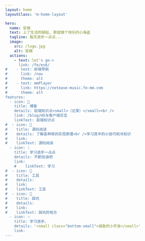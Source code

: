 ```yaml
---
layout: home
layoutClass: 'm-home-layout'

hero:
  name: 安楠
  text: 上了生活的贼船, 那就做个快乐的小海盗
  tagline: 每天进步一点点...
  image:
    src: /logo.jpg
    alt: 安楠
  actions:
    - text: let's go->
      link: /fe/es6/
#    - text: 前端导航
#      link: /nav
#      theme: alt
#    - text: mmPlayer
#      link: https://netease-music.fe-mm.com
#      theme: alt
features:
  - icon: 📖
    title: 博客
    details: 前端知识点<small>（记录）</small><br />
    link: /blog/H5与客户端交互
    linkText: 前端知识点
#  - icon: 📘
#    title: 源码阅读
#    details: 了解各种库的实现原理<br />学习其中的小技巧和冷知识
#    link: 
#    linkText: 源码阅读
  - icon: 💡
    title: 学习进步一点点
    details: 不断加油吧
    link: 
    #    linkText: 学习
#  - icon: 🧰
#    title: 工具
#    details: 
#    link: 
#    linkText: 工具
#  - icon: 🐞
#    title: 踩坑
#    details: 
#    link: 
#    linkText: 踩坑的地方
  - icon: ✨
    title: 学习进步。
    details: '<small class="bottom-small">咸鱼的小开发</small>'
    link:
---
```


<style>
.m-home-layout .image-src:hover {
}

.m-home-layout .image-src {
  /*border-radius: 999px;*/
}

.m-home-layout .details small {
  opacity: 0.8;
}

.m-home-layout .item:last-child .details {
  display: flex;
  justify-content: flex-end;
  align-items: end;
}

:root {
  --vp-home-hero-name-color: transparent;
  --vp-home-hero-name-background: -webkit-linear-gradient(120deg, #bd34fe, #41d1ff);
  --vp-c-brand: #646cff;
  --vp-c-text-dark-1: rgba(255, 255, 255, .87);
  --vp-c-brand-light: #747bff;
  --vp-c-brand-light: #747bff;
  --vp-c-brand-dark:#747bff;
  --vp-c-brand-lighter:#747bff;
}
</style>
